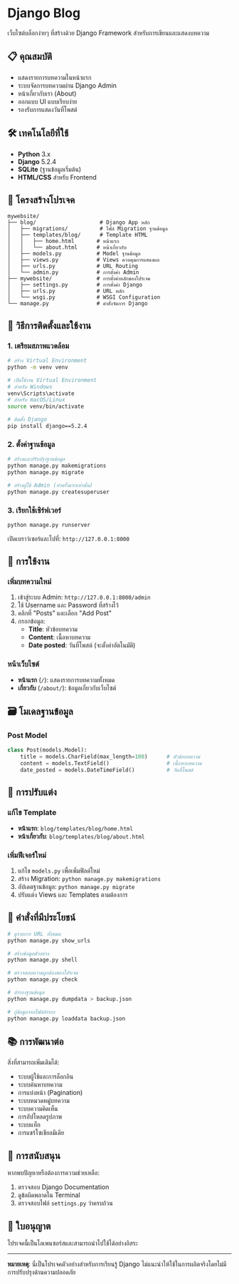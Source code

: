 # Django Blog

เว็บไซต์บล็อกง่ายๆ ที่สร้างด้วย Django Framework สำหรับการเขียนและแสดงบทความ

## 📋 คุณสมบัติ

- แสดงรายการบทความในหน้าแรก
- ระบบจัดการบทความผ่าน Django Admin
- หน้าเกี่ยวกับเรา (About)
- ออกแบบ UI แบบเรียบง่าย
- รองรับการแสดงวันที่โพสต์

## 🛠️ เทคโนโลยีที่ใช้

- **Python** 3.x
- **Django** 5.2.4
- **SQLite** (ฐานข้อมูลเริ่มต้น)
- **HTML/CSS** สำหรับ Frontend

## 📁 โครงสร้างโปรเจค

```
mywebsite/
├── blog/                    # Django App หลัก
│   ├── migrations/          # ไฟล์ Migration ฐานข้อมูล
│   ├── templates/blog/      # Template HTML
│   │   ├── home.html       # หน้าแรก
│   │   └── about.html      # หน้าเกี่ยวกับ
│   ├── models.py           # Model ฐานข้อมูล
│   ├── views.py            # Views ควบคุมการแสดงผล
│   ├── urls.py             # URL Routing
│   └── admin.py            # การตั้งค่า Admin
├── mywebsite/              # การตั้งค่าหลักของโปรเจค
│   ├── settings.py         # การตั้งค่า Django
│   ├── urls.py             # URL หลัก
│   └── wsgi.py             # WSGI Configuration
└── manage.py               # คำสั่งจัดการ Django
```

## 🚀 วิธีการติดตั้งและใช้งาน

### 1. เตรียมสภาพแวดล้อม

```bash
# สร้าง Virtual Environment
python -m venv venv

# เปิดใช้งาน Virtual Environment
# สำหรับ Windows
venv\Scripts\activate
# สำหรับ macOS/Linux
source venv/bin/activate

# ติดตั้ง Django
pip install django==5.2.4
```

### 2. ตั้งค่าฐานข้อมูล

```bash
# สร้างและปรับปรุงฐานข้อมูล
python manage.py makemigrations
python manage.py migrate

# สร้างผู้ใช้ Admin (ทำครั้งแรกเท่านั้น)
python manage.py createsuperuser
```

### 3. เรียกใช้เซิร์ฟเวอร์

```bash
python manage.py runserver
```

เปิดเบราว์เซอร์และไปที่: `http://127.0.0.1:8000`

## 📝 การใช้งาน

### เพิ่มบทความใหม่
1. เข้าสู่ระบบ Admin: `http://127.0.0.1:8000/admin`
2. ใช้ Username และ Password ที่สร้างไว้
3. คลิกที่ "Posts" และเลือก "Add Post"
4. กรอกข้อมูล:
   - **Title**: หัวข้อบทความ
   - **Content**: เนื้อหาบทความ
   - **Date posted**: วันที่โพสต์ (จะตั้งค่าอัตโนมัติ)

### หน้าเว็บไซต์
- **หน้าแรก** (`/`): แสดงรายการบทความทั้งหมด
- **เกี่ยวกับ** (`/about/`): ข้อมูลเกี่ยวกับเว็บไซต์

## 🗃️ โมเดลฐานข้อมูล

### Post Model
```python
class Post(models.Model):
    title = models.CharField(max_length=100)      # หัวข้อบทความ
    content = models.TextField()                  # เนื้อหาบทความ
    date_posted = models.DateTimeField()          # วันที่โพสต์
```

## 🎨 การปรับแต่ง

### แก้ไข Template
- **หน้าแรก**: `blog/templates/blog/home.html`
- **หน้าเกี่ยวกับ**: `blog/templates/blog/about.html`

### เพิ่มฟีเจอร์ใหม่
1. แก้ไข `models.py` เพื่อเพิ่มฟิลด์ใหม่
2. สร้าง Migration: `python manage.py makemigrations`
3. อัปเดตฐานข้อมูล: `python manage.py migrate`
4. ปรับแต่ง Views และ Templates ตามต้องการ

## 🔧 คำสั่งที่มีประโยชน์

```bash
# ดูรายการ URL ทั้งหมด
python manage.py show_urls

# สร้างข้อมูลตัวอย่าง
python manage.py shell

# ตรวจสอบความถูกต้องของโปรเจค
python manage.py check

# สำรองฐานข้อมูล
python manage.py dumpdata > backup.json

# กู้ข้อมูลจากไฟล์สำรอง
python manage.py loaddata backup.json
```

## 📚 การพัฒนาต่อ

สิ่งที่สามารถเพิ่มเติมได้:
- ระบบผู้ใช้และการล็อกอิน
- ระบบค้นหาบทความ
- การแบ่งหน้า (Pagination)
- ระบบหมวดหมู่บทความ
- ระบบความคิดเห็น
- การอัปโหลดรูปภาพ
- ระบบแท็ก
- การแชร์โซเชียลมีเดีย

## 🤝 การสนับสนุน

หากพบปัญหาหรือต้องการความช่วยเหลือ:
1. ตรวจสอบ Django Documentation
2. ดูข้อผิดพลาดใน Terminal
3. ตรวจสอบไฟล์ `settings.py` ว่าครบถ้วน

## 📄 ใบอนุญาต

โปรเจคนี้เป็นโอเพนซอร์สและสามารถนำไปใช้ได้อย่างอิสระ

---

**หมายเหตุ**: นี่เป็นโปรเจคตัวอย่างสำหรับการเรียนรู้ Django ไม่แนะนำให้ใช้ในการผลิตจริงโดยไม่มีการปรับปรุงด้านความปลอดภัย
